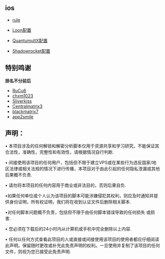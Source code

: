 
## ios
* [rule](https://www.github.com/hualaX/ios/tree/main/rule)

* [Loon配置](https://www.github.com/hualaX/ios/tree/main/loon_profile.conf)

* [QuantumultX配置](https://www.github.com/hualaX/ios/tree/main/quantumultX_profile.conf)

* [Shadowrocket配置](https://github.com/hualaX/ios/tree/main/shadowrocket_profile.conf)

## 特别鸣谢
**排名不分前后**
* [RuCu6](https://www.github.com/RuCu6)
* [chxm1023](https//:www.github.com/chxm1023)
* [Sliverkiss](https://github.com/Sliverkiss)
* [Centralmatrix3](https://github.com/Centralmatrix3)
* [blackmatrix7](https://www.github.com/blackmatrix7)
* [app2smile](https://www.github.com/app2mile)


## 声明：

• 本项目涉及的任何解锁和解密分析脚本仅用于资源共享和学习研究，不能保证其合法性，准确性，完整性和有效性，请根据情况自行判断.

• 间接使用该项目的任何用户，包括但不限于建立VPS或在某些行为违反国家/地区法律或相关法规的情况下进行传播，本项目对于由此引起的任何隐私泄漏或其他后果概不负责.

• 请勿将本项目的任何内容用于商业或非法目的，否则后果自负.

•如果任何单位或个人认为该项目的脚本可能涉嫌侵犯其权利，则应及时通知并提供身份证明，所有权证明，我们将在收到认证文件后删除相关脚本.

•对任何脚本问题概不负责，包括但不限于由任何脚本错误导致的任何损失
或损害.

• 您必须在下载后的24小时内从计算机或手机中完全删除以上内容.

• 任何以任何方式查看此项目的人或直接或间接使用该项目的使用者都应仔细阅读此声明。保留随时更改或补充此免责声明的权利。一旦使用并复制了该项目的任何文件，则视为您已接受此免责声明.




